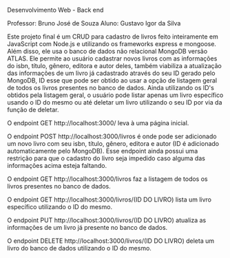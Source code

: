 Desenvolvimento Web - Back end

Professor: Bruno José de Souza
Aluno: Gustavo Igor da Silva

 Este projeto final é um CRUD para cadastro de livros feito inteiramente em JavaScript com Node.js e utilizando os frameworks express e mongoose. Além disso, ele usa o banco de dados não relacional MongoDB versão ATLAS.
 Ele permite ao usuário cadastrar novos livros com as informações do isbn, título, gênero, editora e autor deles, também viabiliza a atualização das informações de um livro já cadastrado através do seu ID gerado pelo MongoDB, ID esse que pode ser obtido ao usar a opção de listagem geral de todos os livros presentes no banco de dados. Ainda utilizando os ID's obtidos pela listagem geral, o usuário pode listar apenas um livro específico usando o ID do mesmo ou até deletar um livro utilizando o seu ID por via da função de deletar.

O endpoint GET http://localhost:3000/ leva à uma página inicial.

O endpoint POST http://localhost:3000/livros é onde pode ser adicionado um novo livro com seu isbn, título, gênero, editora e autor (ID é adicionado automaticamente pelo MongoDB). Esse endpoint ainda possui uma restrição para que o cadastro do livro seja impedido caso alguma das informações acima esteja faltando.

O endpoint GET http://localhost:3000/livros faz a listagem de todos os livros presentes no banco de dados. 

O endpoint GET http://localhost:3000/livros/(ID DO LIVRO) lista um livro específico utilizando o ID do mesmo.

O endpoint PUT http://localhost:3000/livros/(ID DO LIVRO) atualiza as informações de um livro já presente no banco de dados.

O endpoint DELETE http://localhost:3000/livros/(ID DO LIVRO) deleta um livro do banco de dados utilizando o ID do mesmo.




